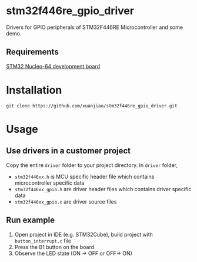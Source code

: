# stm32f446re_gpio_driver

Drivers for GPIO peripherals of STM32F446RE Microcontroller and some demo.

## Requirements

[STM32 Nucleo-64 development board](https://www.st.com/en/evaluation-tools/nucleo-f446re.html)

# Installation

`git clone https://github.com/xuanjiao/stm32f446re_gpio_driver.git`

# Usage

## Use drivers in a customer project
Copy the entire `driver` folder to your project directory. In `driver` folder,

- `stm32f446xx.h` is MCU specific header file which contains microcontroller specific data
-  `stm32f446xx_gpio.h` are driver header files which contains driver specific data 
-  `stm32f446xx_gpio.c` are driver source files

## Run example
1. Open project in IDE (e.g. STM32Cube), build project with `button_interrupt.c` file
2. Press the B1 button on the board
3. Observe the LED state (ON -> OFF or OFF-> ON) 


